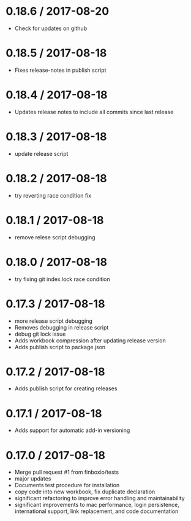 
0.18.6 / 2017-08-20
===================

  * Check for updates on github

0.18.5 / 2017-08-18
===================

  * Fixes release-notes in publish script

0.18.4 / 2017-08-18
===================

  * Updates release notes to include all commits since last release

0.18.3 / 2017-08-18
===================

  * update release script

0.18.2 / 2017-08-18
===================

  * try reverting race condition fix

0.18.1 / 2017-08-18
===================

  * remove relese script debugging

0.18.0 / 2017-08-18
===================

  * try fixing git index.lock race condition

0.17.3 / 2017-08-18
===================

  * more release script debugging
  * Removes debugging in release script
  * debug git lock issue
  * Adds workbook compression after updating release version
  * Adds publish script to package.json

0.17.2 / 2017-08-18
===================

  * Adds publish script for creating releases

0.17.1 / 2017-08-18
===================

  * Adds support for automatic add-in versioning

0.17.0 / 2017-08-18
==================

  * Merge pull request #1 from finboxio/tests
  * major updates
  * Documents test procedure for installation
  * copy code into new workbook, fix duplicate declaration
  * significant refactoring to improve error handling and maintainability
  * significant improvements to mac performance, login persistence, international support, link replacement, and code documentation
